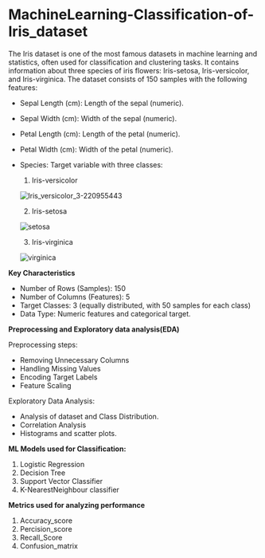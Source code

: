 # MachineLearning-Classification-of-Iris_dataset
  The Iris dataset is one of the most famous datasets in machine learning and statistics, often used for classification and clustering tasks. It contains information about three species of iris flowers: Iris-setosa, Iris-versicolor, and Iris-virginica. The dataset consists of 150 samples with the following features:
* Sepal Length (cm): Length of the sepal (numeric).
* Sepal Width (cm): Width of the sepal (numeric).
* Petal Length (cm): Length of the petal (numeric).
* Petal Width (cm): Width of the petal (numeric).
* Species: Target variable with three classes:
   1. Iris-versicolor
     
  ![Iris_versicolor_3-220955443](https://github.com/user-attachments/assets/5c1a4d92-df59-4d61-9390-3171035d287e)
 
  
   2. Iris-setosa

  ![setosa](https://github.com/user-attachments/assets/85906680-1698-424d-a087-6263dd2fdfb6)
      

   3. Iris-virginica
     
  ![virginica](https://github.com/user-attachments/assets/b32eac8c-c369-4209-adc8-c1913ee9f158)


**Key Characteristics**
* Number of Rows (Samples): 150
* Number of Columns (Features): 5
* Target Classes: 3 (equally distributed, with 50 samples for each class)
* Data Type: Numeric features and categorical target.


**Preprocessing and Exploratory data analysis(EDA)**

Preprocessing steps:
* Removing Unnecessary Columns
* Handling Missing Values
* Encoding Target Labels
* Feature Scaling

Exploratory Data Analysis:
* Analysis of dataset and Class Distribution.
* Correlation Analysis
* Histograms and scatter plots.

**ML Models used for Classification:**
1. Logistic Regression
2. Decision Tree
3. Support Vector Classifier
4. K-NearestNeighbour classifier

**Metrics used for analyzing performance**
1. Accuracy_score
2. Percision_score
3. Recall_Score
4. Confusion_matrix

  
